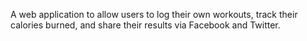 A web application to allow users to log their own workouts, track their calories burned, and share their results via Facebook and Twitter. 
